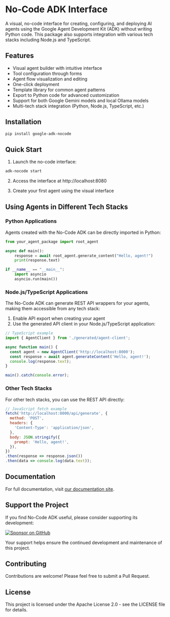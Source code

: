 # No-Code ADK Interface

A visual, no-code interface for creating, configuring, and deploying AI agents using the Google Agent Development Kit (ADK) without writing Python code. This package also supports integration with various tech stacks including Node.js and TypeScript.

## Features

- Visual agent builder with intuitive interface
- Tool configuration through forms
- Agent flow visualization and editing
- One-click deployment
- Template library for common agent patterns
- Export to Python code for advanced customization
- Support for both Google Gemini models and local Ollama models
- Multi-tech stack integration (Python, Node.js, TypeScript, etc.)

## Installation

```bash
pip install google-adk-nocode
```

## Quick Start

1. Launch the no-code interface:
```bash
adk-nocode start
```

2. Access the interface at http://localhost:8080

3. Create your first agent using the visual interface

## Using Agents in Different Tech Stacks

### Python Applications

Agents created with the No-Code ADK can be directly imported in Python:

```python
from your_agent_package import root_agent

async def main():
    response = await root_agent.generate_content("Hello, agent!")
    print(response.text)

if __name__ == "__main__":
    import asyncio
    asyncio.run(main())
```

### Node.js/TypeScript Applications

The No-Code ADK can generate REST API wrappers for your agents, making them accessible from any tech stack:

1. Enable API export when creating your agent
2. Use the generated API client in your Node.js/TypeScript application:

```typescript
// TypeScript example
import { AgentClient } from './generated/agent-client';

async function main() {
  const agent = new AgentClient('http://localhost:8000');
  const response = await agent.generateContent('Hello, agent!');
  console.log(response.text);
}

main().catch(console.error);
```

### Other Tech Stacks

For other tech stacks, you can use the REST API directly:

```javascript
// JavaScript fetch example
fetch('http://localhost:8000/api/generate', {
  method: 'POST',
  headers: {
    'Content-Type': 'application/json',
  },
  body: JSON.stringify({
    prompt: 'Hello, agent!',
  }),
})
.then(response => response.json())
.then(data => console.log(data.text));
```

## Documentation

For full documentation, visit [our documentation site](https://github.com/yourusername/google-adk-nocode).

## Support the Project

If you find No-Code ADK useful, please consider supporting its development:

[![Sponsor on GitHub](https://img.shields.io/badge/Sponsor-GitHub-ea4aaa.svg)](https://github.com/sponsors/abhishekkumar35)

Your support helps ensure the continued development and maintenance of this project.

## Contributing

Contributions are welcome! Please feel free to submit a Pull Request.

## License

This project is licensed under the Apache License 2.0 - see the LICENSE file for details.

